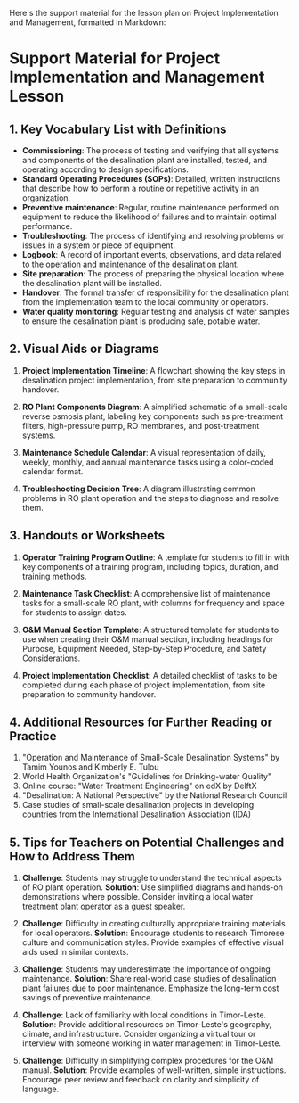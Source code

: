 Here's the support material for the lesson plan on Project Implementation and Management, formatted in Markdown:

# Support Material for Project Implementation and Management Lesson

## 1. Key Vocabulary List with Definitions

- **Commissioning**: The process of testing and verifying that all systems and components of the desalination plant are installed, tested, and operating according to design specifications.
- **Standard Operating Procedures (SOPs)**: Detailed, written instructions that describe how to perform a routine or repetitive activity in an organization.
- **Preventive maintenance**: Regular, routine maintenance performed on equipment to reduce the likelihood of failures and to maintain optimal performance.
- **Troubleshooting**: The process of identifying and resolving problems or issues in a system or piece of equipment.
- **Logbook**: A record of important events, observations, and data related to the operation and maintenance of the desalination plant.
- **Site preparation**: The process of preparing the physical location where the desalination plant will be installed.
- **Handover**: The formal transfer of responsibility for the desalination plant from the implementation team to the local community or operators.
- **Water quality monitoring**: Regular testing and analysis of water samples to ensure the desalination plant is producing safe, potable water.

## 2. Visual Aids or Diagrams

1. **Project Implementation Timeline**: A flowchart showing the key steps in desalination project implementation, from site preparation to community handover.

2. **RO Plant Components Diagram**: A simplified schematic of a small-scale reverse osmosis plant, labeling key components such as pre-treatment filters, high-pressure pump, RO membranes, and post-treatment systems.

3. **Maintenance Schedule Calendar**: A visual representation of daily, weekly, monthly, and annual maintenance tasks using a color-coded calendar format.

4. **Troubleshooting Decision Tree**: A diagram illustrating common problems in RO plant operation and the steps to diagnose and resolve them.

## 3. Handouts or Worksheets

1. **Operator Training Program Outline**: A template for students to fill in with key components of a training program, including topics, duration, and training methods.

2. **Maintenance Task Checklist**: A comprehensive list of maintenance tasks for a small-scale RO plant, with columns for frequency and space for students to assign dates.

3. **O&M Manual Section Template**: A structured template for students to use when creating their O&M manual section, including headings for Purpose, Equipment Needed, Step-by-Step Procedure, and Safety Considerations.

4. **Project Implementation Checklist**: A detailed checklist of tasks to be completed during each phase of project implementation, from site preparation to community handover.

## 4. Additional Resources for Further Reading or Practice

1. "Operation and Maintenance of Small-Scale Desalination Systems" by Tamim Younos and Kimberly E. Tulou
2. World Health Organization's "Guidelines for Drinking-water Quality"
3. Online course: "Water Treatment Engineering" on edX by DelftX
4. "Desalination: A National Perspective" by the National Research Council
5. Case studies of small-scale desalination projects in developing countries from the International Desalination Association (IDA)

## 5. Tips for Teachers on Potential Challenges and How to Address Them

1. **Challenge**: Students may struggle to understand the technical aspects of RO plant operation.
   **Solution**: Use simplified diagrams and hands-on demonstrations where possible. Consider inviting a local water treatment plant operator as a guest speaker.

2. **Challenge**: Difficulty in creating culturally appropriate training materials for local operators.
   **Solution**: Encourage students to research Timorese culture and communication styles. Provide examples of effective visual aids used in similar contexts.

3. **Challenge**: Students may underestimate the importance of ongoing maintenance.
   **Solution**: Share real-world case studies of desalination plant failures due to poor maintenance. Emphasize the long-term cost savings of preventive maintenance.

4. **Challenge**: Lack of familiarity with local conditions in Timor-Leste.
   **Solution**: Provide additional resources on Timor-Leste's geography, climate, and infrastructure. Consider organizing a virtual tour or interview with someone working in water management in Timor-Leste.

5. **Challenge**: Difficulty in simplifying complex procedures for the O&M manual.
   **Solution**: Provide examples of well-written, simple instructions. Encourage peer review and feedback on clarity and simplicity of language.